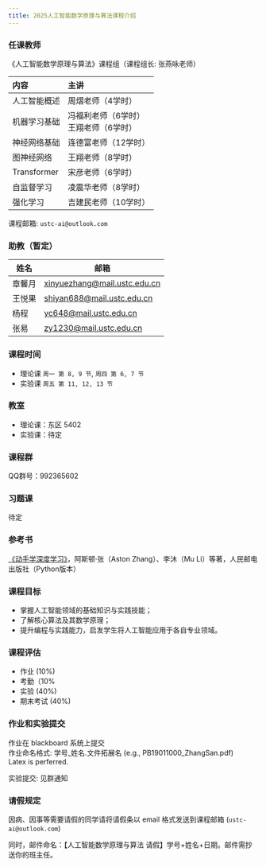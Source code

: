 ```yaml
---
title: 2025人工智能数学原理与算法课程介绍
---
```


### 任课教师

《人工智能数学原理与算法》课程组（课程组长: 张燕咏老师）

| 内容 | 主讲 |
| :- | :- |
| 人工智能概述 | 周熠老师（4学时） |
| 机器学习基础 | 冯福利老师（6学时）<br>王翔老师（6学时） |
| 神经网络基础 | 连德富老师（12学时） |
| 图神经网络 | 王翔老师（8学时） |
| Transformer | 宋彦老师（6学时） |
| 自监督学习 | 凌震华老师（8学时） |
| 强化学习 | 吉建民老师（10学时） |

课程邮箱: `ustc-ai@outlook.com`

### 助教（暂定）

| 姓名   | 邮箱                           |
| ------ | ------------------------------ |
| 章馨月 | xinyuezhang@mail.ustc.edu.cn |
| 王悦果 | shiyan688@mail.ustc.edu.cn |
| 杨程 | yc648@mail.ustc.edu.cn |
| 张易 | zy1230@mail.ustc.edu.cn |

### 课程时间

- 理论课 `周一 第 8, 9 节`, `周四 第 6, 7 节`
- 实验课 `周五 第 11, 12, 13 节`

### 教室

- 理论课：东区 5402
- 实验课：待定

### 课程群

QQ群号：992365602

### 习题课

待定

### 参考书

[《动手学深度学习》](https://zh.d2l.ai/index.html)，阿斯顿·张（Aston Zhang）、李沐（Mu Li）等著，人民邮电出版社（Python版本）

### 课程目标

- 掌握人工智能领域的基础知识与实践技能；
- 了解核心算法及其数学原理；
- 提升编程与实践能力，启发学生将人工智能应用于各自专业领域。


### 课程评估

- 作业 (10%)
- 考勤（10%
- 实验 (40%)
- 期末考试 (40%) 

### 作业和实验提交

作业在 blackboard 系统上提交  
作业命名格式: 学号_姓名.文件拓展名 (e.g., PB19011000_ZhangSan.pdf)  
Latex is perferred.  

实验提交: 见群通知

### 请假规定

因病、因事等需要请假的同学请将请假条以 email 格式发送到课程邮箱 (`ustc-ai@outlook.com`)

同时，邮件命名：【人工智能数学原理与算法 请假】学号+姓名+日期。邮件需抄送你的班主任。
